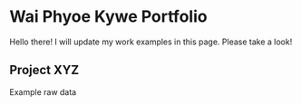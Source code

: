 # Wai Phyoe Kywe Portfolio
Hello there! I will update my work examples in this page. Please take a look!

## Project XYZ
Example raw data
